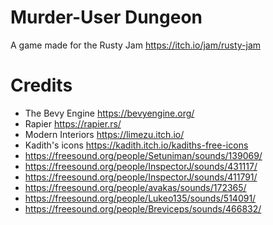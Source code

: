# Murder-User Dungeon
A game made for the Rusty Jam https://itch.io/jam/rusty-jam
# Credits
- The Bevy Engine https://bevyengine.org/
- Rapier https://rapier.rs/
- Modern Interiors https://limezu.itch.io/
- Kadith's icons https://kadith.itch.io/kadiths-free-icons
- https://freesound.org/people/Setuniman/sounds/139069/
- https://freesound.org/people/InspectorJ/sounds/431117/
- https://freesound.org/people/InspectorJ/sounds/411791/
- https://freesound.org/people/avakas/sounds/172365/
- https://freesound.org/people/Lukeo135/sounds/514091/
- https://freesound.org/people/Breviceps/sounds/466832/

